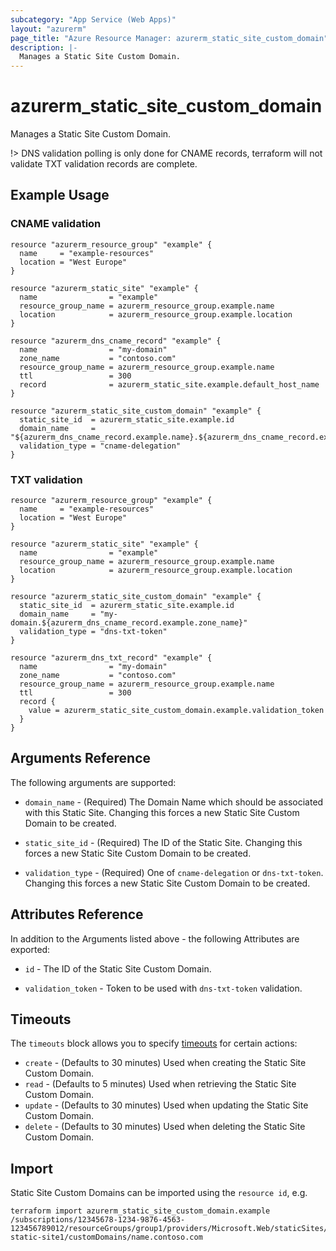 ```yaml
---
subcategory: "App Service (Web Apps)"
layout: "azurerm"
page_title: "Azure Resource Manager: azurerm_static_site_custom_domain"
description: |-
  Manages a Static Site Custom Domain.
---
```


# azurerm_static_site_custom_domain

Manages a Static Site Custom Domain.

!> DNS validation polling is only done for CNAME records, terraform will not validate TXT validation records are complete.

## Example Usage 

### CNAME validation

```hcl
resource "azurerm_resource_group" "example" {
  name     = "example-resources"
  location = "West Europe"
}

resource "azurerm_static_site" "example" {
  name                = "example"
  resource_group_name = azurerm_resource_group.example.name
  location            = azurerm_resource_group.example.location
}

resource "azurerm_dns_cname_record" "example" {
  name                = "my-domain"
  zone_name           = "contoso.com"
  resource_group_name = azurerm_resource_group.example.name
  ttl                 = 300
  record              = azurerm_static_site.example.default_host_name
}

resource "azurerm_static_site_custom_domain" "example" {
  static_site_id  = azurerm_static_site.example.id
  domain_name     = "${azurerm_dns_cname_record.example.name}.${azurerm_dns_cname_record.example.zone_name}"
  validation_type = "cname-delegation"
}
```

### TXT validation

```hcl
resource "azurerm_resource_group" "example" {
  name     = "example-resources"
  location = "West Europe"
}

resource "azurerm_static_site" "example" {
  name                = "example"
  resource_group_name = azurerm_resource_group.example.name
  location            = azurerm_resource_group.example.location
}

resource "azurerm_static_site_custom_domain" "example" {
  static_site_id  = azurerm_static_site.example.id
  domain_name     = "my-domain.${azurerm_dns_cname_record.example.zone_name}"
  validation_type = "dns-txt-token"
}

resource "azurerm_dns_txt_record" "example" {
  name                = "my-domain"
  zone_name           = "contoso.com"
  resource_group_name = azurerm_resource_group.example.name
  ttl                 = 300
  record {
    value = azurerm_static_site_custom_domain.example.validation_token
  }
}
```

## Arguments Reference

The following arguments are supported:

* `domain_name` - (Required) The Domain Name which should be associated with this Static Site. Changing this forces a new Static Site Custom Domain to be created.

* `static_site_id` - (Required) The ID of the Static Site. Changing this forces a new Static Site Custom Domain to be created.

* `validation_type` - (Required) One of `cname-delegation` or `dns-txt-token`. Changing this forces a new Static Site Custom Domain to be created.

## Attributes Reference

In addition to the Arguments listed above - the following Attributes are exported: 

* `id` - The ID of the Static Site Custom Domain.

* `validation_token` - Token to be used with `dns-txt-token` validation.

## Timeouts

The `timeouts` block allows you to specify [timeouts](https://www.terraform.io/docs/configuration/resources.html#timeouts) for certain actions:

* `create` - (Defaults to 30 minutes) Used when creating the Static Site Custom Domain.
* `read` - (Defaults to 5 minutes) Used when retrieving the Static Site Custom Domain.
* `update` - (Defaults to 30 minutes) Used when updating the Static Site Custom Domain.
* `delete` - (Defaults to 30 minutes) Used when deleting the Static Site Custom Domain.

## Import

Static Site Custom Domains can be imported using the `resource id`, e.g.

```shell
terraform import azurerm_static_site_custom_domain.example /subscriptions/12345678-1234-9876-4563-123456789012/resourceGroups/group1/providers/Microsoft.Web/staticSites/my-static-site1/customDomains/name.contoso.com
```
